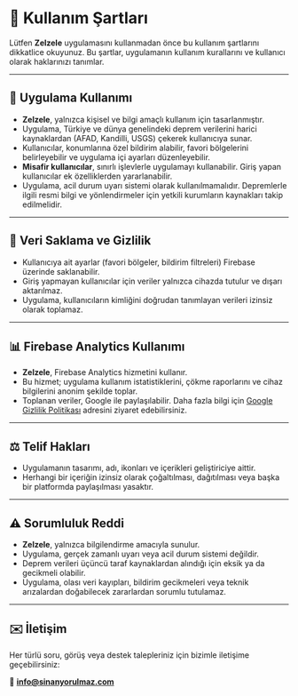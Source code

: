 # 📜 Kullanım Şartları

Lütfen **Zelzele** uygulamasını kullanmadan önce bu kullanım şartlarını dikkatlice okuyunuz. Bu şartlar, uygulamanın kullanım kurallarını ve kullanıcı olarak haklarınızı tanımlar.

---

## 📱 Uygulama Kullanımı

- **Zelzele**, yalnızca kişisel ve bilgi amaçlı kullanım için tasarlanmıştır.
- Uygulama, Türkiye ve dünya genelindeki deprem verilerini harici kaynaklardan (AFAD, Kandilli, USGS) çekerek kullanıcıya sunar.
- Kullanıcılar, konumlarına özel bildirim alabilir, favori bölgelerini belirleyebilir ve uygulama içi ayarları düzenleyebilir.
- **Misafir kullanıcılar**, sınırlı işlevlerle uygulamayı kullanabilir. Giriş yapan kullanıcılar ek özelliklerden yararlanabilir.
- Uygulama, acil durum uyarı sistemi olarak kullanılmamalıdır. Depremlerle ilgili resmi bilgi ve yönlendirmeler için yetkili kurumların kaynakları takip edilmelidir.

---

## 🔐 Veri Saklama ve Gizlilik

- Kullanıcıya ait ayarlar (favori bölgeler, bildirim filtreleri) Firebase üzerinde saklanabilir.
- Giriş yapmayan kullanıcılar için veriler yalnızca cihazda tutulur ve dışarı aktarılmaz.
- Uygulama, kullanıcıların kimliğini doğrudan tanımlayan verileri izinsiz olarak toplamaz.

---

## 📊 Firebase Analytics Kullanımı

- **Zelzele**, Firebase Analytics hizmetini kullanır.
- Bu hizmet; uygulama kullanım istatistiklerini, çökme raporlarını ve cihaz bilgilerini anonim şekilde toplar.
- Toplanan veriler, Google ile paylaşılabilir. Daha fazla bilgi için [Google Gizlilik Politikası](https://policies.google.com/privacy) adresini ziyaret edebilirsiniz.

---

## ⚖️ Telif Hakları

- Uygulamanın tasarımı, adı, ikonları ve içerikleri geliştiriciye aittir.
- Herhangi bir içeriğin izinsiz olarak çoğaltılması, dağıtılması veya başka bir platformda paylaşılması yasaktır.

---

## ⚠️ Sorumluluk Reddi

- **Zelzele**, yalnızca bilgilendirme amacıyla sunulur.
- Uygulama, gerçek zamanlı uyarı veya acil durum sistemi değildir.
- Deprem verileri üçüncü taraf kaynaklardan alındığı için eksik ya da gecikmeli olabilir.
- Uygulama, olası veri kayıpları, bildirim gecikmeleri veya teknik arızalardan doğabilecek zararlardan sorumlu tutulamaz.

---

## ✉️ İletişim

Her türlü soru, görüş veya destek talepleriniz için bizimle iletişime geçebilirsiniz:

📧 **info@sinanyorulmaz.com**
